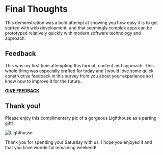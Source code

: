 # Final Thoughts

This demonstration was a bold attempt at showing you how easy it is to get started with web development, and that seemingly complex apps can be prototyped relatively quickly with modern software technology and approach. 

## Feedback

This was my first time attempting this format, content and approach. This whole thing was especially crafted for today and I would love some quick constructive feedback in this survey from you about your experience so I know how to improve it for the future.

**[GIVE FEEDBACK](http://goo.gl/forms/N5eOkhQF17)**

## Thank you!

Please enjoy this complimentary pic of a gorgeous Lighthouse as a parting gift!

![Lighthouse](https://drscdn.500px.org/photo/76052917/m%3D2048/84a554816328aa3d604dc8bc0549678f)

Thank you for spending your Saturday with us; I hope you enjoyed it and that you have wonderful remaining weekend!
